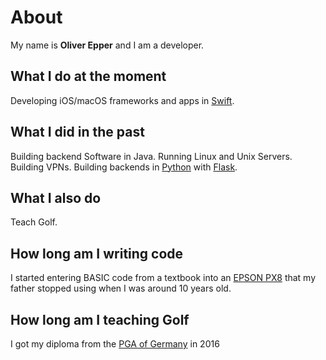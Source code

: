 # About

My name is **Oliver Epper** and I am a  developer.

## What I do at the moment
Developing iOS/macOS frameworks and apps in [Swift](https://swift.org).

## What I did in the past
Building backend Software in Java. Running Linux and Unix Servers. Building VPNs.
Building backends in [Python](https://www.python.org) with [Flask](https://flask.palletsprojects.com).

## What I also do
Teach Golf.

## How long am I writing code
I started entering BASIC code from a textbook into an [EPSON PX8](https://de.wikipedia.org/wiki/Epson_PX-8) that my father stopped using when I was around 10 years old.

## How long am I teaching Golf
I got my diploma from the [PGA of Germany](http://www.pga.de) in 2016
